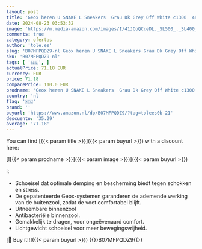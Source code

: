 ```yaml
---
layout: post
title: 'Geox heren U SNAKE L Sneakers  Grau Dk Grey Off White c1300  48 EU'
date: 2024-08-23 03:53:32
image: 'https://m.media-amazon.com/images/I/41JCoQCceDL._SL500_._SL400_.jpg'
comments: true
category: ofertas
author: 'tole.es'
slug: 'B07MFPQDZ9-nl Geox heren U SNAKE L Sneakers Grau Dk Grey Off White c1300...'
sku: 'B07MFPQDZ9-nl'
tags: [ '🇳🇱', ]
actualPrice: 71.18 EUR
currency: EUR
price: 71.18
comparePrice: 110.0 EUR
prodname: 'Geox heren U SNAKE L Sneakers  Grau Dk Grey Off White c1300  48 EU'
country: 'nl'
flag: '🇳🇱'
brand: ''
buyurl: 'https://www.amazon.nl/dp/B07MFPQDZ9/?tag=tolees0b-21'
descuento: '35.29'
average: '71.18'
---
```


You can find [{{< param title >}}]({{< param buyurl >}}) with a discount here:

[![{{< param prodname >}}]({{< param image >}})]({{< param buyurl >}})

ℹ️:

- Schoeisel dat optimale demping en bescherming biedt tegen schokken en stress.
- De gepatenteerde Geox-systemen garanderen de ademende werking van de buitenzool, zodat de voet comfortabel blijft.
- Uitneembare binnenzool
- Antibacteriële binnenzool.
- Gemakkelijk te dragen, voor ongeëvenaard comfort.
- Lichtgewicht schoeisel voor meer bewegingsvrijheid.

[🛒 Buy it!!]({{< param buyurl >}})
{{<world>}}B07MFPQDZ9{{</world>}}
